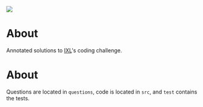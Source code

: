 ![](https://travis-ci.org/raleighlittles/IXL-Learning-Coding-Challenge.svg?branch=master)

# About

Annotated solutions to [IXL](https://www.ixl.com/)'s coding challenge.

# About

Questions are located in `questions`, code is located in `src`, and `test` contains the tests.
